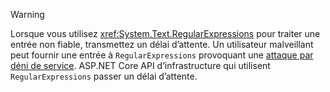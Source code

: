 > [!WARNING]
> Lorsque vous utilisez <xref:System.Text.RegularExpressions> pour traiter une entrée non fiable, transmettez un délai d’attente. Un utilisateur malveillant peut fournir une entrée à `RegularExpressions` provoquant une [attaque par déni de service](https://www.us-cert.gov/ncas/tips/ST04-015). ASP.NET Core API d’infrastructure qui utilisent `RegularExpressions` passer un délai d’attente.